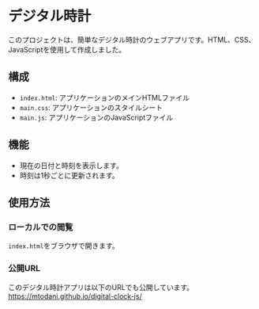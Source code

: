 # デジタル時計

このプロジェクトは、簡単なデジタル時計のウェブアプリです。HTML、CSS、JavaScriptを使用して作成しました。

## 構成

- `index.html`: アプリケーションのメインHTMLファイル
- `main.css`: アプリケーションのスタイルシート
- `main.js`: アプリケーションのJavaScriptファイル

## 機能

- 現在の日付と時刻を表示します。
- 時刻は1秒ごとに更新されます。

## 使用方法
### ローカルでの閲覧
 `index.html`をブラウザで開きます。
### 公開URL
このデジタル時計アプリは以下のURLでも公開しています。  
https://mtodani.github.io/digital-clock-js/

